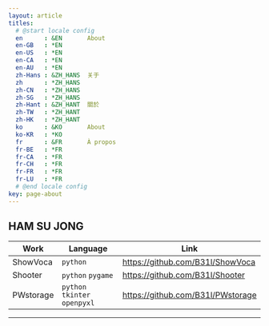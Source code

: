 ```yaml
---
layout: article
titles:
  # @start locale config
  en      : &EN       About
  en-GB   : *EN
  en-US   : *EN
  en-CA   : *EN
  en-AU   : *EN
  zh-Hans : &ZH_HANS  关于
  zh      : *ZH_HANS
  zh-CN   : *ZH_HANS
  zh-SG   : *ZH_HANS
  zh-Hant : &ZH_HANT  關於
  zh-TW   : *ZH_HANT
  zh-HK   : *ZH_HANT
  ko      : &KO       About
  ko-KR   : *KO
  fr      : &FR       À propos
  fr-BE   : *FR
  fr-CA   : *FR
  fr-CH   : *FR
  fr-FR   : *FR
  fr-LU   : *FR
  # @end locale config
key: page-about
---
```




## HAM SU JONG

| Work      | Language                      | Link                              |
| --------- | ----------------------------- | --------------------------------- |
| ShowVoca  | `python`                      | https://github.com/B31l/ShowVoca  |
| Shooter   | `python` `pygame`             | https://github.com/B31l/Shooter   |
| PWstorage | `python` `tkinter` `openpyxl` | https://github.com/B31l/PWstorage |

---

